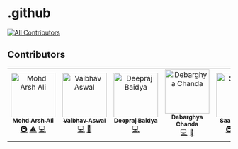 # .github
<!-- ALL-CONTRIBUTORS-BADGE:START - Do not remove or modify this section -->
[![All Contributors](https://img.shields.io/badge/all_contributors-3-orange.svg?style=flat-square)](#contributors-)
<!-- ALL-CONTRIBUTORS-BADGE:END -->

## Contributors

<!-- ALL-CONTRIBUTORS-LIST:START - Do not remove or modify this section -->
<!-- prettier-ignore-start -->
<!-- markdownlint-disable -->
<table>
  <tbody>
    <tr>
      <td align="center"><a href="https://www.linkedin.com/in/arsh-ergon/"><img src="https://avatars.githubusercontent.com/u/40994679?v=4?s=100" width="100px;" alt="Mohd Arsh Ali "/><br /><sub><b>Mohd Arsh Ali </b></sub></a><br /><a href="#infra-ArshErgon" title="Infrastructure (Hosting, Build-Tools, etc)">🚇</a> <a href="https://github.com/OnCampus-Community/.github/commits?author=ArshErgon" title="Tests">⚠️</a> <a href="https://github.com/OnCampus-Community/.github/commits?author=ArshErgon" title="Code">💻</a></td>
      <td align="center"><a href="http://vaibhavaswal.github.io/"><img src="https://avatars.githubusercontent.com/u/90501372?v=4?s=100" width="100px;" alt="Vaibhav Aswal"/><br /><sub><b>Vaibhav Aswal</b></sub></a><br /><a href="https://github.com/OnCampus-Community/.github/commits?author=VaibhavAswal" title="Code">💻</a> <a href="#design-VaibhavAswal" title="Design">🎨</a></td>
      <td align="center"><a href="https://deeprajbaidya.tech"><img src="https://avatars.githubusercontent.com/u/63138398?v=4?s=100" width="100px;" alt="Deepraj Baidya"/><br /><sub><b>Deepraj Baidya</b></sub></a><br /><a href="https://github.com/OnCampus-Community/.github/commits?author=deepraj02" title="Code">💻</a></td>
      <td align="center"><a href="https://github.com/itsdchanda"><img src="https://avatars.githubusercontent.com/u/93672537?v=4?s=100" width="100px;" alt="Debarghya Chanda"/><br /><sub><b>Debarghya Chanda</b></sub></a><br /><a href="https://github.com/OnCampus-Community/.github/commits?author=itsdchanda" title="Code">💻</a> <a href="#design-itsdchanda" title="Design">🎨</a></td>
      <td align="center"><a href="http://saakshiraut28.me"><img src="https://avatars.githubusercontent.com/u/61418965?v=4?s=100" width="100px;" alt="Saakshi Raut"/><br /><sub><b>Saakshi Raut</b></sub></a><br /><a href="#infra-saakshiraut28" title="Infrastructure (Hosting, Build-Tools, etc)">🚇</a> <a href="https://github.com/OnCampus-Community/.github/commits?author=saakshiraut28" title="Tests">⚠️</a> <a href="https://github.com/OnCampus-Community/.github/commits?author=saakshiraut28" title="Code">💻</a></td>
    </tr>
  </tbody>
</table>

<!-- markdownlint-restore -->
<!-- prettier-ignore-end -->

<!-- ALL-CONTRIBUTORS-LIST:END -->
<!-- prettier-ignore-start -->
<!-- markdownlint-disable -->

<!-- markdownlint-restore -->
<!-- prettier-ignore-end -->

<!-- ALL-CONTRIBUTORS-LIST:END -->
